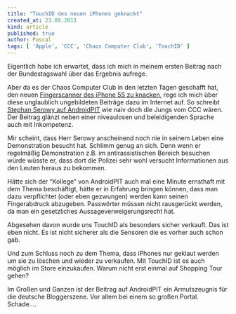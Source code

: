 ```yaml
---
title: "TouchID des neuen iPhones geknackt"
created_at: 23.09.2013
kind: article
published: true
author: Pascal
tags: [ 'Apple', 'CCC', 'Chaos Computer Club', 'TouchID' ]
---
```

Eigentlich habe ich erwartet, dass ich mich in meinem ersten Beitrag nach der Bundestagswahl über das Ergebnis aufrege.

Aber da es der Chaos Computer Club in den letzten Tagen geschafft hat, den neuen [Fingerscanner des iPhone 5S zu knacken](http://www.ccc.de/de/updates/2013/ccc-breaks-apple-touchid ), rege ich mich über diese unglaublich ungebildeten Beiträge dazu im Internet auf. So schreibt [Stephan Serowy auf AndroidPIT](http://www.androidpit.de/iphone-5s-fingerabdruck-sensor-geknackt ) wie naiv doch die Jungs vom CCC wären. Der Beitrag glänzt neben einer niveaulosen und beleidigenden Sprache auch mit Inkompetenz.

<!-- more -->

Mir scheint, dass Herr Serowy anscheinend noch nie in seinem Leben eine Demonstration besucht hat. Schlimm genug an sich. Denn wenn er regelmäßig Demonstration z.B. im antirassistischen Bereich besuchen würde wüsste er, dass dort die Polizei sehr wohl versucht Informationen aus den Leuten heraus zu bekommen.

Hätte sich der “Kollege” von AndroidPIT auch mal eine Minute ernsthaft mit dem Thema beschäftigt, hätte er in Erfahrung bringen können, dass man dazu verpflichtet (oder eben gezwungen) werden kann seinen Fingerabdruck abzugeben. Passwörter müssen nicht rausgerückt werden, da man ein gesetzliches Aussageverweigerungsrecht hat.

Abgesehen davon wurde uns TouchID als besonders sicher verkauft. Das ist eben nicht. Es ist nicht sicherer als die Sensoren die es vorher auch schon gab.

Und zum Schluss noch zu dem Thema, dass iPhones nur geklaut werden um sie zu löschen und wieder zu verkaufen. Mit TouchID ist es auch möglich im Store einzukaufen. Warum nicht erst einmal auf Shopping Tour gehen?

Im Großen und Ganzen ist der Beitrag auf AndroidPIT ein Armutszeugnis für die deutsche Bloggerszene. Vor allem bei einem so großen Portal. Schade….